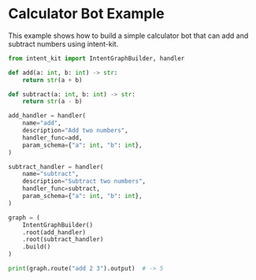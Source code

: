 # Calculator Bot Example

This example shows how to build a simple calculator bot that can add and subtract numbers using intent-kit.

```python
from intent_kit import IntentGraphBuilder, handler

def add(a: int, b: int) -> str:
    return str(a + b)

def subtract(a: int, b: int) -> str:
    return str(a - b)

add_handler = handler(
    name="add",
    description="Add two numbers",
    handler_func=add,
    param_schema={"a": int, "b": int},
)

subtract_handler = handler(
    name="subtract",
    description="Subtract two numbers",
    handler_func=subtract,
    param_schema={"a": int, "b": int},
)

graph = (
    IntentGraphBuilder()
    .root(add_handler)
    .root(subtract_handler)
    .build()
)

print(graph.route("add 2 3").output)  # -> 5
```
